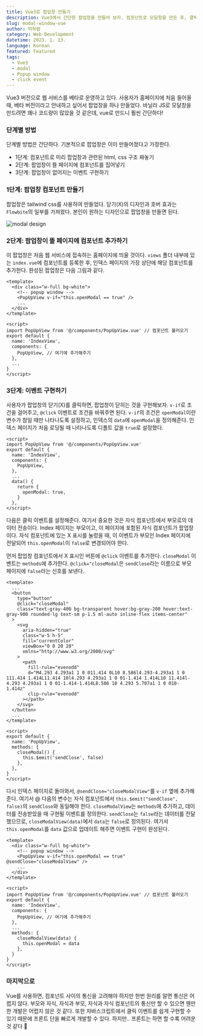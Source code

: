 ```yaml
---
title: Vue3로 팝업창 만들기
description: Vue3에서 간단한 팝업창을 만들어 보자. 컴포넌트로 모달창을 만든 후, 클릭 이벤트로 모달창이 없어지게 하면 된다.
slug: modal-window-vue
author: 박하람
category: Web Development
datetime: 2023. 1. 13.
language: Korean
featured: Featured
tags:
  - Vue3
  - modal
  - Popup window
  - click event
---
```


Vue3 버전으로 웹 서비스를 베타로 운영하고 있다. 사용자가 홈페이지에 처음 들어올 때, 베타 버전이라고 안내하고 싶어서 팝업창을 하나 만들었다. 바닐라 JS로 모달창을 만드려면 꽤나 코드량이 많았을 것 같은데, vue로 만드니 훨씬 간단하다!

### 단계별 방법

단계별 방법은 간단하다. 기본적으로 팝업창은 이미 만들어졌다고 가정한다.

- 1단계: 컴포넌트로 미리 팝업창과 관련된 html, css 구조 짜놓기
- 2단계: 팝업창이 뜰 페이지에 컴포넌트를 집어넣기
- 3단계: 팝업창이 없어지는 이벤트 구현하기

### 1단계: 팝업창 컴포넌트 만들기

팝업창은 tailwind css를 사용하여 만들었다. 닫기(X)의 디자인과 호버 효과는 `Flowbite`의 일부를 가져왔다. 본인이 원하는 디자인으로 팝업창을 만들면 된다.

![modal design](/modal-window-vue/modal-design.png)

### 2단계: 팝업창이 뜰 페이지에 컴포넌트 추가하기

이 팝업창은 처음 웹 서비스에 접속하는 홈페이지에 띄울 것이다. `views` 폴더 내부에 있는 `index.vue`에 컴포넌트를 등록한 후, 인덱스 페이지의 가장 상단에 해당 컴포넌트를 추가한다. 완성된 팝업창은 다음 그림과 같다.

```vue
<template>
  <div class="w-full bg-white">
    <!-- popup window -->
    <PopUpView v-if="this.openModal == true" />
    ...
  </div>
</template>

<script>
import PopUpView from '@/components/PopUpView.vue' // 컴포넌트 불러오기
export default {
  name: 'IndexView',
  components: {
    PopUpView, // 여기에 추가해주기
  },
  ...
}
</script>
```

### 3단계: 이벤트 구현하기

사용자가 팝업창의 닫기(X)를 클릭하면, 팝업창이 닫히는 것을 구현해보자. `v-if`로 조건을 걸어주고, `@click` 이벤트로 조건을 바꿔주면 된다. `v-if`의 조건은 `openModal`이란 변수가 참일 때만 나타나도록 설정하고, 인덱스의 `data`에 `openModal`을 정의해준다. 인덱스 페이지가 처음 로딩될 때 나타나도록 디폴트 값을 `true`로 설정했다.

```vue
<script>
import PopUpView from '@/components/PopUpView.vue'
export default {
  name: 'IndexView',
  components: {
    PopUpView,
  },
  ...
  data() {
    return {
      openModal: true,
    }
  },
</script>
```

다음은 클릭 이벤트를 설정해준다. 여기서 중요한 것은 자식 컴포넌트에서 부모로의 데이터 전송이다. Index 페이지는 부모이고, 이 페이지에 포함된 자식 컴포넌트가 팝업창이다. 자식 컴포넌트에 있는 X 표시를 눌렀을 때, 이 이벤트가 부모인 Index 페이지에 전달되어 `this.openModal`이 `false`로 변경되어야 한다.

먼저 팝업창 컴포넌트에서 X 표시인 버튼에 `@click` 이벤트를 추가한다. `closeModal` 이벤트는 `methods`에 추가한다. `@click="closeModal`은 `sendClose`라는 이름으로 부모 페이지에 `false`라는 신호를 보낸다.

```vue
<template>
  ...
  <button
    type="button"
    @click="closeModal"
    class="text-gray-400 bg-transparent hover:bg-gray-200 hover:text-gray-900 rounded-lg text-sm p-1.5 ml-auto inline-flex items-center"
  >
    <svg
      aria-hidden="true"
      class="w-5 h-5"
      fill="currentColor"
      viewBox="0 0 20 20"
      xmlns="http://www.w3.org/2000/svg"
    >
      <path
        fill-rule="evenodd"
        d="M4.293 4.293a1 1 0 011.414 0L10 8.586l4.293-4.293a1 1 0 111.414 1.414L11.414 10l4.293 4.293a1 1 0 01-1.414 1.414L10 11.414l-4.293 4.293a1 1 0 01-1.414-1.414L8.586 10 4.293 5.707a1 1 0 010-1.414z"
        clip-rule="evenodd"
      ></path>
    </svg>
  </button>
  ...
</template>

<script>
export default {
  name: 'PopUpView',
  methods: {
    closeModal() {
      this.$emit('sendClose', false)
    },
  },
}
</script>
```

다시 인덱스 페이지로 돌아와서, `@sendClose="closeModalView"`를 `v-if` 옆에 추가해준다. 여기서 @ 다음의 변수는 자식 컴포넌트에서 `this.$emit("sendClose", false)`의 `sendClose`와 동일해야 한다. `closeModalView`는 `methods`에 추가하고, 데이터를 전송받았을 때 구현될 이벤트를 정의한다. `sendClose`는 `false`라는 데이터를 전달했으므로, `closeModalView(data)`에서 `data`는 `false`로 정의된다. 여기서 `this.openModal`를 `data` 값으로 업데이트 해주면 이벤트 구현이 완성된다.

```vue
<template>
  <div class="w-full bg-white">
    <!-- popup window -->
    <PopUpView v-if="this.openModal == true" @sendClose="closeModalView" />
    ...
  </div>
</template>

<script>
import PopUpView from '@/components/PopUpView.vue' // 컴포넌트 불러오기
export default {
  name: 'IndexView',
  components: {
    PopUpView, // 여기에 추가해주기
  },
  ...
  methods: {
    closeModalView(data) {
      this.openModal = data
    },
  }
}
</script>
```

### 마지막으로

Vue를 사용하면, 컴포넌트 사이의 통신을 고려해야 하지만 한번 원리를 알면 통신은 어렵지 않다. 부모와 자식, 자식과 부모, 자식과 자식 컴포넌트의 통신만 할 수 있으면 웬만한 개발은 어렵지 않은 것 같다. 또한 자바스크립트에서 클릭 이벤트를 쉽게 구현할 수 있기 때문에 프론트 단을 빠르게 개발할 수 있다. 하지만.. 프론트는 하면 할 수록 어려운 것 같다 🥲
